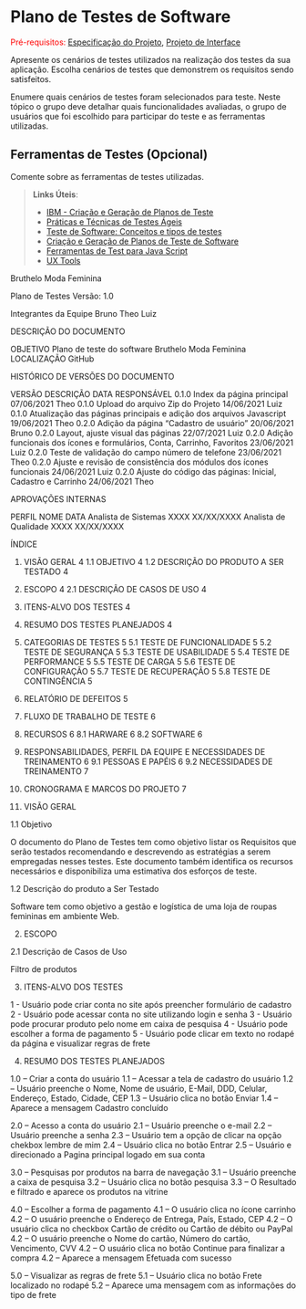 # Plano de Testes de Software

<span style="color:red">Pré-requisitos: <a href="2-Especificação do Projeto.md"> Especificação do Projeto</a></span>, <a href="3-Projeto de Interface.md"> Projeto de Interface</a>

Apresente os cenários de testes utilizados na realização dos testes da sua aplicação. Escolha cenários de testes que demonstrem os requisitos sendo satisfeitos.

Enumere quais cenários de testes foram selecionados para teste. Neste tópico o grupo deve detalhar quais funcionalidades avaliadas, o grupo de usuários que foi escolhido para participar do teste e as ferramentas utilizadas.
 
## Ferramentas de Testes (Opcional)

Comente sobre as ferramentas de testes utilizadas.
 
> **Links Úteis**:
> - [IBM - Criação e Geração de Planos de Teste](https://www.ibm.com/developerworks/br/local/rational/criacao_geracao_planos_testes_software/index.html)
> - [Práticas e Técnicas de Testes Ágeis](http://assiste.serpro.gov.br/serproagil/Apresenta/slides.pdf)
> -  [Teste de Software: Conceitos e tipos de testes](https://blog.onedaytesting.com.br/teste-de-software/)
> - [Criação e Geração de Planos de Teste de Software](https://www.ibm.com/developerworks/br/local/rational/criacao_geracao_planos_testes_software/index.html)
> - [Ferramentas de Test para Java Script](https://geekflare.com/javascript-unit-testing/)
> - [UX Tools](https://uxdesign.cc/ux-user-research-and-user-testing-tools-2d339d379dc7)
	
	



Bruthelo Moda Feminina 



Plano de Testes
Versão: 1.0 







Integrantes da Equipe
Bruno
Theo
Luiz




 
DESCRIÇÃO DO DOCUMENTO

OBJETIVO	Plano de teste do software Bruthelo Moda Feminina
LOCALIZAÇÃO
	 GitHub

HISTÓRICO DE VERSÕES DO DOCUMENTO

VERSÃO	DESCRIÇÃO	DATA	RESPONSÁVEL
0.1.0	Index da página principal	07/06/2021	Theo
0.1.0	Upload do arquivo Zip do Projeto	14/06/2021	Luiz
0.1.0	Atualização das páginas principais e adição dos arquivos Javascript	19/06/2021	Theo
0.2.0	Adição da página “Cadastro de usuário”	20/06/2021	Bruno
0.2.0	Layout, ajuste visual das páginas	22/07/2021	Luiz
0.2.0	Adição funcionais dos ícones e formulários, Conta, Carrinho, Favoritos	23/06/2021	Luiz
0.2.0	Teste de validação do campo número de telefone	23/06/2021	Theo
0.2.0	Ajuste e revisão de consistência dos módulos dos ícones funcionais	24/06/2021	Luiz
0.2.0	Ajuste do código das páginas: Inicial, Cadastro e Carrinho	24/06/2021	Theo
			
			
			
			
			
			

APROVAÇÕES INTERNAS

PERFIL	NOME	DATA
Analista de Sistemas	XXXX	XX/XX/XXXX
Analista de Qualidade	XXXX	XX/XX/XXXX

 
ÍNDICE

1.	VISÃO GERAL	4
1.1	OBJETIVO	4
1.2	DESCRIÇÃO DO PRODUTO A SER TESTADO	4
2.	ESCOPO	4
2.1	DESCRIÇÃO DE CASOS DE USO	4
3.	ITENS-ALVO DOS TESTES	4
4.	RESUMO DOS TESTES PLANEJADOS	4
5.	CATEGORIAS DE TESTES	5
5.1	TESTE DE FUNCIONALIDADE	5
5.2	TESTE DE SEGURANÇA	5
5.3	TESTE DE USABILIDADE	5
5.4	TESTE DE PERFORMANCE	5
5.5	TESTE DE CARGA	5
5.6	TESTE DE CONFIGURAÇÃO	5
5.7	TESTE DE RECUPERAÇÃO	5
5.8	TESTE DE CONTINGÊNCIA	5
6.	RELATÓRIO DE DEFEITOS	5
7.	FLUXO DE TRABALHO DE TESTE	6
8.	RECURSOS	6
8.1	HARWARE	6
8.2	SOFTWARE	6
9.	RESPONSABILIDADES, PERFIL DA EQUIPE E NECESSIDADES DE TREINAMENTO	6
9.1	PESSOAS E PAPÉIS	6
9.2	NECESSIDADES DE TREINAMENTO	7
10.	CRONOGRAMA E MARCOS DO PROJETO	7

 
1.	 VISÃO GERAL

1.1	Objetivo

O documento do Plano de Testes tem como objetivo listar os Requisitos que serão testados recomendando e descrevendo as estratégias a serem empregadas nesses testes. Este documento também identifica os recursos necessários e disponibiliza uma estimativa dos esforços de teste.

1.2	Descrição do produto a Ser Testado

Software tem como objetivo a gestão e logística de uma loja de roupas femininas em ambiente Web.

2.	ESCOPO

2.1	Descrição de Casos de Uso

Filtro de produtos

3.	ITENS-ALVO DOS TESTES

1 - Usuário pode criar conta no site após preencher formulário de cadastro
2 - Usuário pode acessar conta no site utilizando login e senha	
3 - Usuário pode procurar produto pelo nome em caixa de pesquisa
4 - Usuário pode escolher a forma de pagamento
5 - Usuário pode clicar em texto no rodapé da página e visualizar regras de frete

4.	RESUMO DOS TESTES PLANEJADOS

1.0 – Criar a conta do usuário
1.1 – Acessar a tela de cadastro do usuário
1.2 – Usuário preenche o Nome, Nome de usuário, E-Mail, DDD, Celular, Endereço, Estado, Cidade, CEP
1.3 – Usuário clica no botão Enviar
1.4 – Aparece a mensagem Cadastro concluído

2.0 – Acesso a conta do usuário
2.1 – Usuário preenche o e-mail
2.2 – Usuário preenche a senha
2.3 – Usuário tem a opção de clicar na opção chekbox lembre de mim
2.4 – Usuário clica no botão Entrar
2.5 – Usuário e direcionado a Pagina principal logado em sua conta

3.0 – Pesquisas por produtos na barra de navegação
3.1 – Usuário preenche a caixa de pesquisa
3.2 – Usuário clica no botão pesquisa
3.3 – O Resultado e filtrado e aparece os produtos na vitrine

4.0 – Escolher a forma de pagamento
4.1 – O usuário clica no ícone carrinho
4.2 – O usuário preenche o Endereço de Entrega, País, Estado, CEP
4.2 – O usuário clica no checkbox Cartão de crédito ou Cartão de débito ou PayPal
4.2 – O usuário preenche o Nome do cartão, Número do cartão, Vencimento, CVV
4.2 – O usuário clica no botão Continue para finalizar a compra
4.2 – Aparece a mensagem Efetuada com sucesso

5.0 – Visualizar as regras de frete
5.1 – Usuário clica no botão Frete localizado no rodapé
5.2 – Aparece uma mensagem com as informações do tipo de frete
